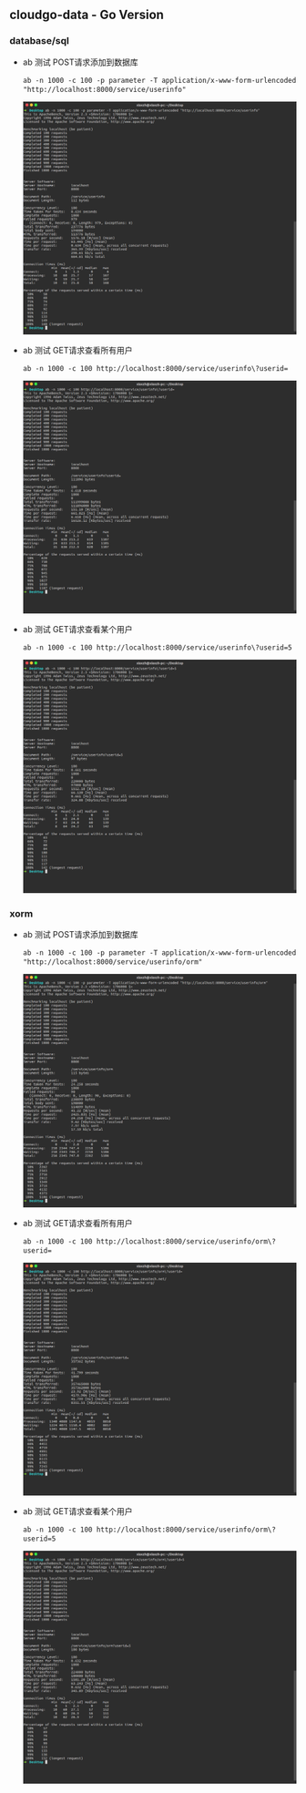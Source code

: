 ## cloudgo-data - Go Version

### database/sql

* ab 测试 POST请求添加到数据库
    ```
    ab -n 1000 -c 100 -p parameter -T application/x-www-form-urlencoded "http://localhost:8000/service/userinfo"
    ```
    ![godbc-ab-insert](assets/images/godbc-ab-insert.png)

* ab 测试 GET请求查看所有用户
    ```
    ab -n 1000 -c 100 http://localhost:8000/service/userinfo\?userid=
    ```
    ![godbc-ab-findall](assets/images/godbc-ab-findall.png)

* ab 测试 GET请求查看某个用户
    ```
    ab -n 1000 -c 100 http://localhost:8000/service/userinfo\?userid=5
    ```
    ![godbc-ab-find5](assets/images/godbc-ab-find5.png)

### xorm

* ab 测试 POST请求添加到数据库
    ```
    ab -n 1000 -c 100 -p parameter -T application/x-www-form-urlencoded "http://localhost:8000/service/userinfo/orm"
    ```
    ![orm-ab-insert](assets/images/orm-ab-insert.png)

* ab 测试 GET请求查看所有用户
    ```
    ab -n 1000 -c 100 http://localhost:8000/service/userinfo/orm\?userid=
    ```
    ![orm-ab-findall](assets/images/orm-ab-findall.png)

* ab 测试 GET请求查看某个用户
    ```
    ab -n 1000 -c 100 http://localhost:8000/service/userinfo/orm\?userid=5
    ```
    ![orm-ab-find5](assets/images/orm-ab-find5.png)